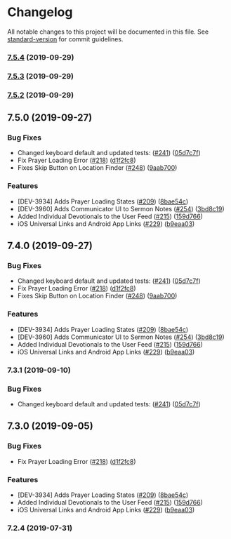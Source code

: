 # Changelog

All notable changes to this project will be documented in this file. See [standard-version](https://github.com/conventional-changelog/standard-version) for commit guidelines.

### [7.5.4](https://github.com/NewSpring/ApollosProject/compare/v7.5.3...v7.5.4) (2019-09-29)



### [7.5.3](https://github.com/NewSpring/ApollosProject/compare/v7.5.2...v7.5.3) (2019-09-29)



### [7.5.2](https://github.com/NewSpring/ApollosProject/compare/v7.5.0...v7.5.2) (2019-09-29)



## 7.5.0 (2019-09-27)


### Bug Fixes

* Changed keyboard default and updated tests: ([#241](https://github.com/NewSpring/ApollosProject/issues/241)) ([05d7c7f](https://github.com/NewSpring/ApollosProject/commit/05d7c7f))
* Fix Prayer Loading Error ([#218](https://github.com/NewSpring/ApollosProject/issues/218)) ([d1f2fc8](https://github.com/NewSpring/ApollosProject/commit/d1f2fc8))
* Fixes Skip Button on Location Finder ([#248](https://github.com/NewSpring/ApollosProject/issues/248)) ([9aab700](https://github.com/NewSpring/ApollosProject/commit/9aab700))


### Features

* [DEV-3934] Adds Prayer Loading States ([#209](https://github.com/NewSpring/ApollosProject/issues/209)) ([8bae54c](https://github.com/NewSpring/ApollosProject/commit/8bae54c))
* [DEV-3960] Adds Communicator UI to Sermon Notes ([#254](https://github.com/NewSpring/ApollosProject/issues/254)) ([3bd8c19](https://github.com/NewSpring/ApollosProject/commit/3bd8c19))
* Added Individual Devotionals to the User Feed ([#215](https://github.com/NewSpring/ApollosProject/issues/215)) ([159d766](https://github.com/NewSpring/ApollosProject/commit/159d766))
* iOS Universal Links and Android App Links ([#229](https://github.com/NewSpring/ApollosProject/issues/229)) ([b9eaa03](https://github.com/NewSpring/ApollosProject/commit/b9eaa03))



## 7.4.0 (2019-09-27)


### Bug Fixes

* Changed keyboard default and updated tests: ([#241](https://github.com/NewSpring/ApollosProject/issues/241)) ([05d7c7f](https://github.com/NewSpring/ApollosProject/commit/05d7c7f))
* Fix Prayer Loading Error ([#218](https://github.com/NewSpring/ApollosProject/issues/218)) ([d1f2fc8](https://github.com/NewSpring/ApollosProject/commit/d1f2fc8))
* Fixes Skip Button on Location Finder ([#248](https://github.com/NewSpring/ApollosProject/issues/248)) ([9aab700](https://github.com/NewSpring/ApollosProject/commit/9aab700))


### Features

* [DEV-3934] Adds Prayer Loading States ([#209](https://github.com/NewSpring/ApollosProject/issues/209)) ([8bae54c](https://github.com/NewSpring/ApollosProject/commit/8bae54c))
* [DEV-3960] Adds Communicator UI to Sermon Notes ([#254](https://github.com/NewSpring/ApollosProject/issues/254)) ([3bd8c19](https://github.com/NewSpring/ApollosProject/commit/3bd8c19))
* Added Individual Devotionals to the User Feed ([#215](https://github.com/NewSpring/ApollosProject/issues/215)) ([159d766](https://github.com/NewSpring/ApollosProject/commit/159d766))
* iOS Universal Links and Android App Links ([#229](https://github.com/NewSpring/ApollosProject/issues/229)) ([b9eaa03](https://github.com/NewSpring/ApollosProject/commit/b9eaa03))



### 7.3.1 (2019-09-10)


### Bug Fixes

* Changed keyboard default and updated tests: ([#241](https://github.com/NewSpring/ApollosProject/issues/241)) ([05d7c7f](https://github.com/NewSpring/ApollosProject/commit/05d7c7f))



## 7.3.0 (2019-09-05)


### Bug Fixes

* Fix Prayer Loading Error ([#218](https://github.com/NewSpring/ApollosProject/issues/218)) ([d1f2fc8](https://github.com/NewSpring/ApollosProject/commit/d1f2fc8))


### Features

* [DEV-3934] Adds Prayer Loading States ([#209](https://github.com/NewSpring/ApollosProject/issues/209)) ([8bae54c](https://github.com/NewSpring/ApollosProject/commit/8bae54c))
* Added Individual Devotionals to the User Feed ([#215](https://github.com/NewSpring/ApollosProject/issues/215)) ([159d766](https://github.com/NewSpring/ApollosProject/commit/159d766))
* iOS Universal Links and Android App Links ([#229](https://github.com/NewSpring/ApollosProject/issues/229)) ([b9eaa03](https://github.com/NewSpring/ApollosProject/commit/b9eaa03))



### 7.2.4 (2019-07-31)
